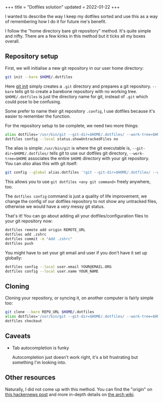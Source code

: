 +++
title = "Dotfiles solution"
updated = 2022-01-22
+++

I wanted to describe the way I keep my dotfiles sorted and use this as a way of remembering how I do it for future me's benefit.

I follow the "home directory bare git repository" method. It's quite simple and nifty. There are a few kinks in this method but it ticks all my boxes overall.

## Repository setup

First, we will initialise a new git repository in our user home directory:

```bash
git init --bare $HOME/.dotfiles
```

Here [git init](https://git-scm.com/docs/git-init) simply creates a `.git` directory and prepares a git repository. `--bare` tells git to create a barebone repository with no working tree. `$HOME/.dotfiles` is just the directory name for git, instead of `.git` which could pose to be confusing.

Some prefer to name their git repository `.config`, I use dotfiles because it's easier to remember the function.

For the repository setup to be complete, we need two more things:

```bash
alias dotfiles='/usr/bin/git --git-dir=$HOME/.dotfiles/ --work-tree=$HOME'
dotfiles config --local status.showUntrackedFiles no
```

The alias is simple: `/usr/bin/git` is where the git executable is, `--git-dir=$HOME/.dotfiles/` tells git to use our dotfiles git directory, `--work-tree=$HOME` associates the entire `$HOME` directory with your git repository. You can _also_ alias this with git itself:

```bash
git config --global alias.dotfiles '!git --git-dir=$HOME/.dotfiles/ --work-tree=$HOME'
```

This allows you to use `git dotfiles <any git command>` freely anywhere, too.

The `dotfiles config` command is just a quality of life improvement, we change the config of our dotfiles repository to not show any untracked files, otherwise we would have a _very_ messy git status.

That's it! You can go about adding all your dotfiles/configuration files to your git repository now:

```bash
dotfiles remote add origin REMOTE_URL
dotfiles add .zshrc
dotfiles commit -m "Add .zshrc"
dotfiles push
```

You might have to set your git email and user if you don't have it set up globally:

```bash
dotfiles config --local user.email YOUR@EMAIL.ORG
dotfiles config --local user.name YOUR_NAME
```

## Cloning

Cloning your repository, or syncing it, on another computer is fairly simple too:

```bash
git clone --bare REPO_URL $HOME/.dotfiles
alias dotfiles='/usr/bin/git --git-dir=$HOME/.dotfiles/ --work-tree=$HOME'
dotfiles checkout
```

## Caveats

* Tab autocompletion is funky

    Autocompletion just doesn't work right, it's a bit frustrating but something I'm looking into.

## Other resources

Naturally, I did not come up with this method. You can find the "origin" on [this hackernews post](//web.archive.org/web/20211111004149/https://news.ycombinator.com/item?id=11070797) and more in-depth details on [the arch wiki](//wiki.archlinux.org/title/Dotfiles).